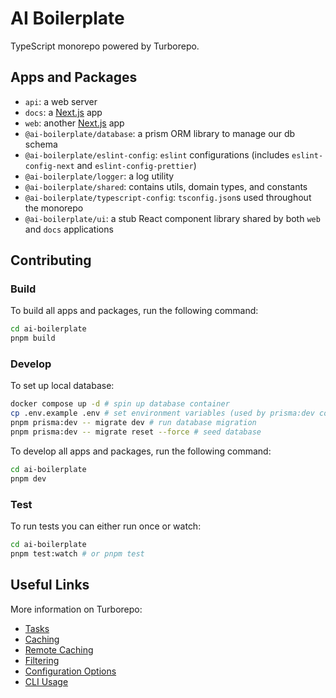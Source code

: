 # AI Boilerplate

TypeScript monorepo powered by Turborepo.

## Apps and Packages

- `api`: a web server
- `docs`: a [Next.js](https://nextjs.org/) app
- `web`: another [Next.js](https://nextjs.org/) app
- `@ai-boilerplate/database`: a prism ORM library to manage our db schema
- `@ai-boilerplate/eslint-config`: `eslint` configurations (includes `eslint-config-next` and `eslint-config-prettier`)
- `@ai-boilerplate/logger`: a log utility
- `@ai-boilerplate/shared`: contains utils, domain types, and constants
- `@ai-boilerplate/typescript-config`: `tsconfig.json`s used throughout the monorepo
- `@ai-boilerplate/ui`: a stub React component library shared by both `web` and `docs` applications
## Contributing

### Build

To build all apps and packages, run the following command:

```sh
cd ai-boilerplate
pnpm build
```

### Develop

To set up local database:
```sh
docker compose up -d # spin up database container
cp .env.example .env # set environment variables (used by prisma:dev commands)
pnpm prisma:dev -- migrate dev # run database migration
pnpm prisma:dev -- migrate reset --force # seed database
```

To develop all apps and packages, run the following command:

```sh
cd ai-boilerplate
pnpm dev
```

### Test

To run tests you can either run once or watch:

```sh
cd ai-boilerplate
pnpm test:watch # or pnpm test
```

## Useful Links

More information on Turborepo:

- [Tasks](https://turbo.build/repo/docs/core-concepts/monorepos/running-tasks)
- [Caching](https://turbo.build/repo/docs/core-concepts/caching)
- [Remote Caching](https://turbo.build/repo/docs/core-concepts/remote-caching)
- [Filtering](https://turbo.build/repo/docs/core-concepts/monorepos/filtering)
- [Configuration Options](https://turbo.build/repo/docs/reference/configuration)
- [CLI Usage](https://turbo.build/repo/docs/reference/command-line-reference)
